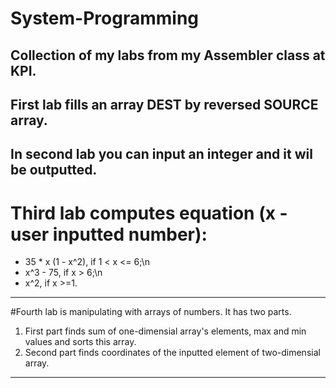 # System-Programming
Collection of my labs from my Assembler class at KPI.
---------------------------------------------------------------
First lab fills an array DEST by reversed SOURCE array.
---------------------------------------------------------------
In second lab you can input an integer and it wil be outputted.
---------------------------------------------------------------
# Third lab computes  equation (x - user inputted number):
* 35 * x (1 - x^2), if 1 < x <= 6;\n
* x^3 - 75, if x > 6;\n
* x^2, if x >=1.
----------------------------------------------------
#Fourth lab is manipulating with arrays of numbers. It has two parts.
1. First part finds sum of one-dimensial array's elements, max and min values and sorts this array.
2. Second part finds coordinates of the inputted element of two-dimensial array.
------------------------------------------  